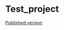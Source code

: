 # Test_project

<a href="https://shujinko53.github.io/Test_project/src/index.html">Published version</a>
